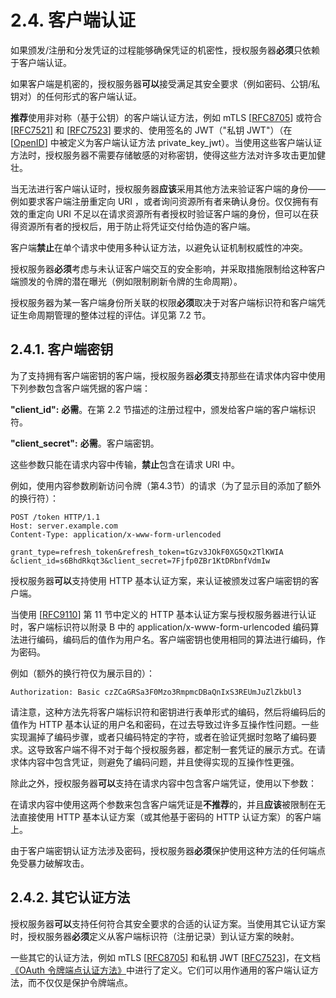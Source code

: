 # 2.4. 客户端认证

如果颁发/注册和分发凭证的过程能够确保凭证的机密性，授权服务器**必须**只依赖于客户端认证。

如果客户端是机密的，授权服务器**可以**接受满足其安全要求（例如密码、公钥/私钥对）的任何形式的客户端认证。

**推荐**使用非对称（基于公钥）的客户端认证方法，例如 mTLS [[RFC8705](https://www.rfc-editor.org/info/rfc8705)] 或符合 [[RFC7521](https://www.rfc-editor.org/info/rfc7521)] 和 [[RFC7523](https://www.rfc-editor.org/info/rfc7523)] 要求的、使用签名的 JWT（"私钥 JWT"）（在 [[OpenID](https://openid.net/specs/openid-connect-core-1_0.html)] 中被定义为客户端认证方法 private_key_jwt）。当使用这些客户端认证方法时，授权服务器不需要存储敏感的对称密钥，使得这些方法对许多攻击更加健壮。

当无法进行客户端认证时，授权服务器**应该**采用其他方法来验证客户端的身份——例如要求客户端注册重定向 URI ，或者询问资源所有者来确认身份。仅仅拥有有效的重定向 URI 不足以在请求资源所有者授权时验证客户端的身份，但可以在获得资源所有者的授权后，用于防止将凭证交付给伪造的客户端。

客户端**禁止**在单个请求中使用多种认证方法，以避免认证机制权威性的冲突。

授权服务器**必须**考虑与未认证客户端交互的安全影响，并采取措施限制给这种客户端颁发的令牌的潜在曝光（例如限制刷新令牌的生命周期）。

授权服务器为某一客户端身份所关联的权限**必须**取决于对客户端标识符和客户端凭证生命周期管理的整体过程的评估。详见第 7.2 节。

## 2.4.1. 客户端密钥

为了支持拥有客户端密钥的客户端，授权服务器**必须**支持那些在请求体内容中使用下列参数包含客户端凭据的客户端：

**"client_id":** **必需**。在第 2.2 节描述的注册过程中，颁发给客户端的客户端标识符。

**"client_secret":** **必需**。客户端密钥。

这些参数只能在请求内容中传输，**禁止**包含在请求 URI 中。

例如，使用内容参数刷新访问令牌（第4.3节）的请求（为了显示目的添加了额外的换行符）：

```
POST /token HTTP/1.1
Host: server.example.com
Content-Type: application/x-www-form-urlencoded

grant_type=refresh_token&refresh_token=tGzv3JOkF0XG5Qx2TlKWIA
&client_id=s6BhdRkqt3&client_secret=7Fjfp0ZBr1KtDRbnfVdmIw
```

授权服务器**可以**支持使用 HTTP 基本认证方案，来认证被颁发过客户端密钥的客户端。

当使用 [[RFC9110](https://www.rfc-editor.org/info/rfc9110)] 第 11 节中定义的 HTTP 基本认证方案与授权服务器进行认证时，客户端标识符以附录 B 中的 application/x-www-form-urlencoded 编码算法进行编码，编码后的值作为用户名。客户端密钥也使用相同的算法进行编码，作为密码。

例如（额外的换行符仅为展示目的）：

```
Authorization: Basic czZCaGRSa3F0Mzo3RmpmcDBaQnIxS3REUmJuZlZkbUl3
```

请注意，这种方法先将客户端标识符和密钥进行表单形式的编码，然后将编码后的值作为 HTTP 基本认证的用户名和密码，在过去导致过许多互操作性问题。一些实现漏掉了编码步骤，或者只编码特定的字符，或者在验证凭据时忽略了编码要求。这导致客户端不得不对于每个授权服务器，都定制一套凭证的展示方式。在请求体内容中包含凭证，则避免了编码问题，并且使得实现的互操作性更强。

除此之外，授权服务器**可以**支持在请求内容中包含客户端凭证，使用以下参数：

在请求内容中使用这两个参数来包含客户端凭证是**不推荐**的，并且**应该**被限制在无法直接使用 HTTP 基本认证方案（或其他基于密码的 HTTP 认证方案）的客户端上。

由于客户端密钥认证方法涉及密码，授权服务器**必须**保护使用这种方法的任何端点免受暴力破解攻击。

## 2.4.2. 其它认证方法

授权服务器**可以**支持任何符合其安全要求的合适的认证方案。当使用其它认证方案时，授权服务器**必须**定义从客户端标识符（注册记录）到认证方案的映射。

一些其它的认证方法，例如 mTLS [[RFC8705](https://www.rfc-editor.org/info/rfc8705)] 和私钥 JWT [[RFC7523](https://www.rfc-editor.org/info/rfc7523)]，在文档[《OAuth 令牌端点认证方法》](https://www.iana.org/assignments/oauth-parameters/oauth-parameters.xhtml#token-endpoint-auth-method)中进行了定义。它们可以用作通用的客户端认证方法，而不仅仅是保护令牌端点。
